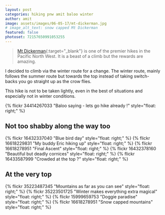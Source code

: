 ```yaml
---
layout: post
categories: hiking pnw amit baloo winter
author: amit
image: assets/images/06-05-17/mt-dickerman.jpg
# image_alt_text: snow capped Mt Dickerman
featured: false
photoset: 72157650991053255
---
```


>[Mt Dickerman](https://www.wta.org/go-hiking/hikes/mount-dickerman){:target="_blank"} is one of the premier hikes in the Pacific North West. It is a beast of a climb but the rewards are amazing. 

I decided to climb via the winter route for a change. The winter route, mainly follows the summer route but towards the top instead of taking switch-backs you go straight up as the crow flies.

This hike is not to be taken lightly, even in the best of situations and especially not in winter conditions.

{% flickr 34414267033 "Baloo saying - lets go hike already !" style="float: right;" %}


## Not too shabby along the way too
{% flickr 16432337040 "Blue bird day" style="float: right;" %}
{% flickr 16618229831 "My buddy Eric hiking up" style="float: right;" %}
{% flickr 16618278951 "Final Ascent" style="float: right;" %}
{% flickr 16432378160 "Beautiful but deadly cornices" style="float: right;" %}
{% flickr 16433587999 "Crowded at the top ?" style="float: right;" %}

## At the very top
{% flickr 35223487345 "Mountains as far as you can see" style="float: right;" %}
{% flickr 35223501725 "Winter makes everything extra magical" style="float: right;" %}
{% flickr 15999659753 "Doggie paradise" style="float: right;" %}
{% flickr 16618278951 "Snow capped mountains" style="float: right;" %}